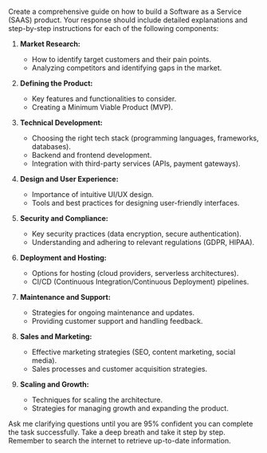 Create a comprehensive guide on how to build a Software as a Service (SAAS) product. Your response should include detailed explanations and step-by-step instructions for each of the following components:

1. **Market Research:**
    - How to identify target customers and their pain points.
    - Analyzing competitors and identifying gaps in the market.

2. **Defining the Product:**
    - Key features and functionalities to consider.
    - Creating a Minimum Viable Product (MVP).

3. **Technical Development:**
    - Choosing the right tech stack (programming languages, frameworks, databases).
    - Backend and frontend development.
    - Integration with third-party services (APIs, payment gateways).

4. **Design and User Experience:**
    - Importance of intuitive UI/UX design.
    - Tools and best practices for designing user-friendly interfaces.

5. **Security and Compliance:**
    - Key security practices (data encryption, secure authentication).
    - Understanding and adhering to relevant regulations (GDPR, HIPAA).

6. **Deployment and Hosting:**
    - Options for hosting (cloud providers, serverless architectures).
    - CI/CD (Continuous Integration/Continuous Deployment) pipelines.

7. **Maintenance and Support:**
    - Strategies for ongoing maintenance and updates.
    - Providing customer support and handling feedback.

8. **Sales and Marketing:**
    - Effective marketing strategies (SEO, content marketing, social media).
    - Sales processes and customer acquisition strategies.

9. **Scaling and Growth:**
    - Techniques for scaling the architecture.
    - Strategies for managing growth and expanding the product.

Ask me clarifying questions until you are 95% confident you can complete the task successfully. Take a deep breath and take it step by step. Remember to search the internet to retrieve up-to-date information.
